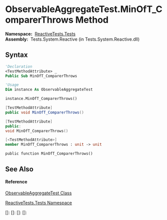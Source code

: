 # ObservableAggregateTest.MinOfT\_ComparerThrows Method

**Namespace:**  [ReactiveTests.Tests](ReactiveTests.Tests\ReactiveTests.Tests.md)  
**Assembly:**  Tests.System.Reactive (in Tests.System.Reactive.dll)

## Syntax

```vb
'Declaration
<TestMethodAttribute> _
Public Sub MinOfT_ComparerThrows
```

```vb
'Usage
Dim instance As ObservableAggregateTest

instance.MinOfT_ComparerThrows()
```

```csharp
[TestMethodAttribute]
public void MinOfT_ComparerThrows()
```

```c++
[TestMethodAttribute]
public:
void MinOfT_ComparerThrows()
```

```fsharp
[<TestMethodAttribute>]
member MinOfT_ComparerThrows : unit -> unit 
```

```jscript
public function MinOfT_ComparerThrows()
```

## See Also

#### Reference

[ObservableAggregateTest Class](ObservableAggregateTest\ObservableAggregateTest.md)

[ReactiveTests.Tests Namespace](ReactiveTests.Tests\ReactiveTests.Tests.md)

[]: 
[]: 
[]: 
[]: 